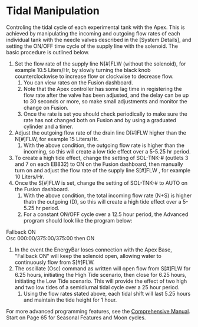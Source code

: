 # Tidal Manipulation

Controling the tidal cycle of each experimental tank with the Apex. This is achieved by manipulating the incoming and outgoing flow rates of each individual tank with the needle valves described in the [System Details], and setting the ON/OFF time cycle of the supply line with the solenoid. The basic procedure is outlined below.

1. Set the flow rate of the supply line N[#]FLW (without the solenoid), for example 10.5 Liters/Hr, by slowly turning the black knob counterclockwise to increase flow or clockwise to decrease flow.
    1. You can view rates on the Fusion dashboard.
    1. Note that the Apex controller has some lag time in registering the flow rate after the valve has been adjusted, and the delay can be up to 30 seconds or more, so make small adjustments and monitor the change on Fusion.
    1. Once the rate is set you should check periodically to make sure the rate has not changed both on Fusion and by using a graduated cylinder and a timer.
1. Adjust the outgoing flow rate of the drain line D[#]FLW higher than the N[#]FLW, for example 15 Liters/Hr. 
    1. With the above condition, the outgoing flow rate is higher than the incoming, so this will create a low tide effect over a 5-5.25 hr period.
1. To create a high tide effect, change the setting of SOL-TNK-# (outlets 3 and 7 on each EB832) to ON on the Fusion dashboard, then manually turn on and adjust the flow rate of the supply line S[#]FLW , for example 10 Liters/Hr.  
1. Once the S[#]FLW is set, change the setting of SOL-TNK-# to AUTO on the Fusion dashboard. 
    1. With the above condition, the total incoming flow rate (N+S) is higher thatn the outgoing (D), so this will create a high tide effect over a 5-5.25 hr period.
    1. For a constant ON/OFF cycle over a 12.5 hour period, the Advanced program should look like the program below:

Fallback ON  
Osc 000:00/375:00/375:00 then ON

1. In the event the EnergyBar loses connection with the Apex Base, "Fallback ON" will keep the solenoid open, allowing water to continuously flow from S[#]FLW.  
1. The oscillate (Osc) command as written will open flow from S[#]FLW for 6.25 hours, initiating the High Tide scenario, then close for 6.25 hours, initiating the Low Tide scenario.  This will provide the effect of two high and two low tides of a semidiurnal tidal cycle over a 25 hour period.  
    1. Using the flow rates stated above, each tidal shift will last 5.25 hours and maintain the tide height for 1 hour.  

For more advanced programming features, see the [Comprehensive Manual](https://github.com/SilbigerLab/Mesocosm_User_Manual/tree/7503b88686aef920c4a4ed473b1efe37b34dae10/Manuals/Apex_Comprehensive_Reference_Manual.pdf). Start on Page 65 for Seasonal Features and Moon cycles.

